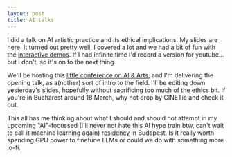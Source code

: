 ```yaml
---
layout: post
title: AI talks
---
```


I did a talk on AI artistic practice and its ethical implications. My slides are [here](https://bit.ly/londoAI). It turned out pretty well, I covered a lot and we had a bit of fun with the [interactive demos](https://www.instagram.com/p/C312VlzoLhgKgxznXi3lH8Z4VnIVQ-AqbvE_M40/). If I had infinite time I'd record a version for youtube... but I don't, so it's on to the next thing.

We'll be hosting this [little conference on AI & Arts](https://unatc.ro/devunatc/ai-in-art-practices-and-research-conference/), and I'm delivering the opening talk, as a(nother) sort of intro to the field. I'll be editing down yesterday's slides, hopefully without sacrificing too much of the ethics bit. If you're in Bucharest around 18 March, why not drop by CINETic and check it out.

This all has me thinking about what I should and should not attempt in my upcoming "AI"-focussed (I'll never not hate this AI hype train btw, can't wait to call it machine learning again) [residency](https://modina.eu/projects/collective-cadence/) in Budapest. Is it really worth spending GPU power to finetune LLMs or could we do with something more lo-fi.